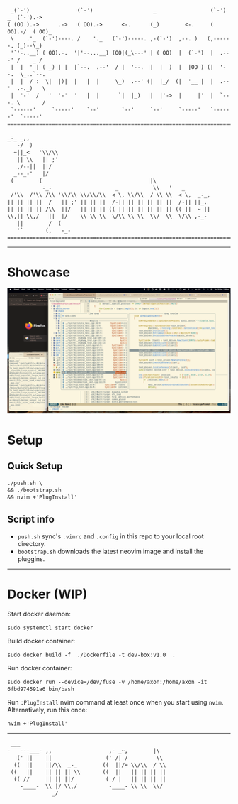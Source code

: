 ```
 _(`-')               (`-')                   _                 (`-')  _  (`-').-> 
( (OO ).->      .->   ( OO).->      <-.      (_)        <-.     ( OO).-/  ( OO)_   
 \    .'_  (`-')----. /    '._   (`-')-----. ,-(`-')  ,--. )   (,------. (_)--\_)  
 '`'-..__) ( OO).-.  '|'--...__) (OO|(_\---' | ( OO)  |  (`-')  |  .---' /    _ /  
 |  |  ' | ( _) | |  |`--.  .--'  / |  '--.  |  |  )  |  |OO ) (|  '--.  \_..`--.  
 |  |  / :  \|  |)|  |   |  |     \_)  .--' (|  |_/  (|  '__ |  |  .--'  .-._)   \ 
 |  '-'  /   '  '-'  '   |  |      `|  |_)   |  |'->  |     |'  |  `---. \       / 
 `------'     `-----'    `--'       `--'     `--'     `-----'   `------'  `-----'  
==================================================================================

_-_ _,,                                                          
   -/  )                                                         
  ~||_<   '\\/\\                                                 
   || \\   || ;'                                                 
   ,/--||  ||/                                                   
  _--_-'   |/                                                    
 (        (                                  |\                  
           -_-                    _           \\   '   _         
 /'\\  /'\\ /\\ '\\/\\ \\/\\/\\  < \, \\/\\  / \\ \\  < \,  _-_, 
|| || || ||  /   || ;' || || ||  /-|| || || || || ||  /-|| ||_.  
|| || || || /\\  ||/   || || || (( || || || || || || (( ||  ~ || 
\\,|| \\,/   ||  |/    \\ \\ \\  \/\\ \\ \\  \\/  \\  \/\\ ,-_-  
   ||        /  (                                                
   '`       (,   -_-                                             
==================================================================================
```

---
# Showcase

![example](./showcase.png)

# Setup 
## Quick Setup
```
./push.sh \
&& ./bootstrap.sh
&& nvim +'PlugInstall'
```

## Script info
- `push.sh` sync's `.vimrc` and `.config` in this repo to your local root directory.
- `bootstrap.sh` downloads the latest neovim image and install the pluggins.

---

# Docker (WIP)

Start docker daemon:
```
sudo systemctl start docker
```

Build docker container:
```
sudo docker build -f  ./Dockerfile -t dev-box:v1.0  .
```

Run docker container:
```
sudo docker run --device=/dev/fuse -v /home/axon:/home/axon -it 6fbd974591a6 bin/bash
```

Run `:PlugInstall` nvim command at least once when you start using `nvim`.
Alternatively, run this once:
```
nvim +'PlugInstall'
```
---

```
 ___                                               
-   ---___- ,,                  ,- _~,        |\   
   (' ||    ||                 (' /| /         \\  
  ((  ||    ||/\\  _-_        ((  ||/= \\/\\  / \\ 
 ((   ||    || || || \\       ((  ||   || || || || 
  (( //     || || ||/          ( / |   || || || || 
    -____-  \\ |/ \\,/          -____- \\ \\  \\/  
              _/                                   
```
